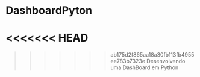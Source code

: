 # DashboardPyton
<<<<<<< HEAD
=======

>>>>>>> ab175d2f865aa18a30fb113fb4955ee783b7323e
Desenvolvendo uma DashBoard em Python
